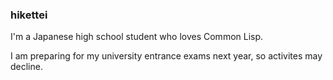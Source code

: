### hikettei

I'm a Japanese high school student who loves Common Lisp.

I am preparing for my university entrance exams next year, so activites may decline.
